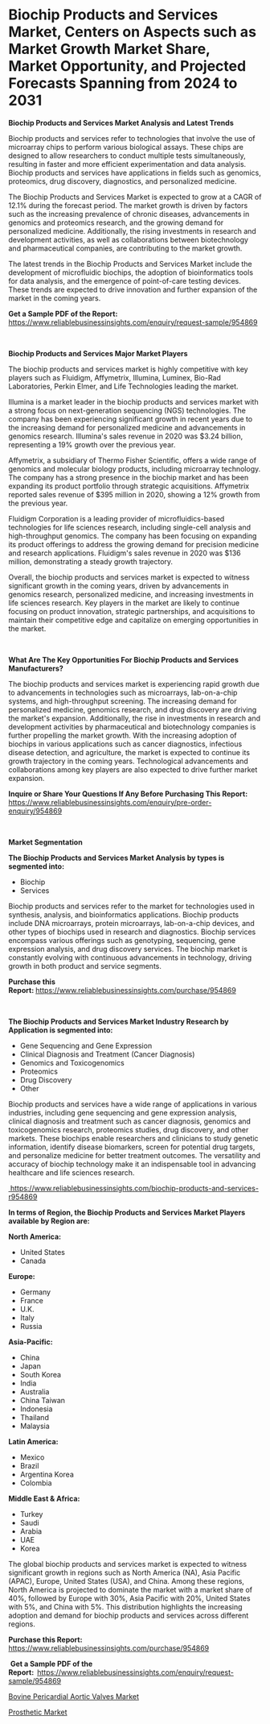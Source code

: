 <p><h1>Biochip Products and Services Market, Centers on Aspects such as Market Growth Market Share, Market Opportunity, and Projected Forecasts Spanning from 2024 to 2031</h1></p><p><strong>Biochip Products and Services Market Analysis and Latest Trends</strong></p>
<p><p>Biochip products and services refer to technologies that involve the use of microarray chips to perform various biological assays. These chips are designed to allow researchers to conduct multiple tests simultaneously, resulting in faster and more efficient experimentation and data analysis. Biochip products and services have applications in fields such as genomics, proteomics, drug discovery, diagnostics, and personalized medicine.</p><p>The Biochip Products and Services Market is expected to grow at a CAGR of 12.1% during the forecast period. The market growth is driven by factors such as the increasing prevalence of chronic diseases, advancements in genomics and proteomics research, and the growing demand for personalized medicine. Additionally, the rising investments in research and development activities, as well as collaborations between biotechnology and pharmaceutical companies, are contributing to the market growth.</p><p>The latest trends in the Biochip Products and Services Market include the development of microfluidic biochips, the adoption of bioinformatics tools for data analysis, and the emergence of point-of-care testing devices. These trends are expected to drive innovation and further expansion of the market in the coming years.</p></p>
<p><strong>Get a Sample PDF of the Report:&nbsp;</strong> <a href="https://www.reliablebusinessinsights.com/enquiry/request-sample/954869">https://www.reliablebusinessinsights.com/enquiry/request-sample/954869</a></p>
<p>&nbsp;</p>
<p><strong>Biochip Products and Services Major Market Players</strong></p>
<p><p>The biochip products and services market is highly competitive with key players such as Fluidigm, Affymetrix, Illumina, Luminex, Bio-Rad Laboratories, Perkin Elmer, and Life Technologies leading the market. </p><p>Illumina is a market leader in the biochip products and services market with a strong focus on next-generation sequencing (NGS) technologies. The company has been experiencing significant growth in recent years due to the increasing demand for personalized medicine and advancements in genomics research. Illumina's sales revenue in 2020 was $3.24 billion, representing a 19% growth over the previous year.</p><p>Affymetrix, a subsidiary of Thermo Fisher Scientific, offers a wide range of genomics and molecular biology products, including microarray technology. The company has a strong presence in the biochip market and has been expanding its product portfolio through strategic acquisitions. Affymetrix reported sales revenue of $395 million in 2020, showing a 12% growth from the previous year.</p><p>Fluidigm Corporation is a leading provider of microfluidics-based technologies for life sciences research, including single-cell analysis and high-throughput genomics. The company has been focusing on expanding its product offerings to address the growing demand for precision medicine and research applications. Fluidigm's sales revenue in 2020 was $136 million, demonstrating a steady growth trajectory.</p><p>Overall, the biochip products and services market is expected to witness significant growth in the coming years, driven by advancements in genomics research, personalized medicine, and increasing investments in life sciences research. Key players in the market are likely to continue focusing on product innovation, strategic partnerships, and acquisitions to maintain their competitive edge and capitalize on emerging opportunities in the market.</p></p>
<p>&nbsp;</p>
<p><strong>What Are The Key Opportunities For Biochip Products and Services Manufacturers?</strong></p>
<p><p>The biochip products and services market is experiencing rapid growth due to advancements in technologies such as microarrays, lab-on-a-chip systems, and high-throughput screening. The increasing demand for personalized medicine, genomics research, and drug discovery are driving the market's expansion. Additionally, the rise in investments in research and development activities by pharmaceutical and biotechnology companies is further propelling the market growth. With the increasing adoption of biochips in various applications such as cancer diagnostics, infectious disease detection, and agriculture, the market is expected to continue its growth trajectory in the coming years. Technological advancements and collaborations among key players are also expected to drive further market expansion.</p></p>
<p><strong>Inquire or Share Your Questions If Any Before Purchasing This Report:</strong> <a href="https://www.reliablebusinessinsights.com/enquiry/pre-order-enquiry/954869">https://www.reliablebusinessinsights.com/enquiry/pre-order-enquiry/954869</a></p>
<p>&nbsp;</p>
<p><strong>Market Segmentation</strong></p>
<p><strong>The Biochip Products and Services Market Analysis by types is segmented into:</strong></p>
<p><ul><li>Biochip</li><li>Services</li></ul></p>
<p><p>Biochip products and services refer to the market for technologies used in synthesis, analysis, and bioinformatics applications. Biochip products include DNA microarrays, protein microarrays, lab-on-a-chip devices, and other types of biochips used in research and diagnostics. Biochip services encompass various offerings such as genotyping, sequencing, gene expression analysis, and drug discovery services. The biochip market is constantly evolving with continuous advancements in technology, driving growth in both product and service segments.</p></p>
<p><strong>Purchase this Report:&nbsp;</strong><a href="https://www.reliablebusinessinsights.com/purchase/954869">https://www.reliablebusinessinsights.com/purchase/954869</a></p>
<p>&nbsp;</p>
<p><strong>The Biochip Products and Services Market Industry Research by Application is segmented into:</strong></p>
<p><ul><li>Gene Sequencing and Gene Expression</li><li>Clinical Diagnosis and Treatment (Cancer Diagnosis)</li><li>Genomics and Toxicogenomics</li><li>Proteomics</li><li>Drug Discovery</li><li>Other</li></ul></p>
<p><p>Biochip products and services have a wide range of applications in various industries, including gene sequencing and gene expression analysis, clinical diagnosis and treatment such as cancer diagnosis, genomics and toxicogenomics research, proteomics studies, drug discovery, and other markets. These biochips enable researchers and clinicians to study genetic information, identify disease biomarkers, screen for potential drug targets, and personalize medicine for better treatment outcomes. The versatility and accuracy of biochip technology make it an indispensable tool in advancing healthcare and life sciences research.</p></p>
<p><a href="https://www.reliablebusinessinsights.com/biochip-products-and-services-r954869">&nbsp;https://www.reliablebusinessinsights.com/biochip-products-and-services-r954869</a></p>
<p><strong>In terms of Region, the Biochip Products and Services Market Players available by Region are:</strong></p>
<p>
    <p> <strong> North America: </strong>
        <ul>
            <li>United States</li>
            <li>Canada</li>
        </ul>
        </p> 
    <p> <strong> Europe: </strong>
        <ul>
            <li>Germany</li>
            <li>France</li>
            <li>U.K.</li>
            <li>Italy</li>
            <li>Russia</li>
        </ul>
        </p> 
    <p> <strong> Asia-Pacific: </strong>
        <ul>
            <li>China</li>
            <li>Japan</li>
            <li>South Korea</li>
            <li>India</li>
            <li>Australia</li>
            <li>China Taiwan</li>
            <li>Indonesia</li>
            <li>Thailand</li>
            <li>Malaysia</li>
        </ul>
        </p> 
    <p> <strong> Latin America: </strong>
        <ul>
            <li>Mexico</li>
            <li>Brazil</li>
            <li>Argentina Korea</li>
            <li>Colombia</li>
        </ul>
        </p> 
    <p> <strong> Middle East & Africa: </strong>
        <ul>
            <li>Turkey</li>
            <li>Saudi</li>
            <li>Arabia</li>
            <li>UAE</li>
            <li>Korea</li>
        </ul>
    </p>
    </p>
<p><p>The global biochip products and services market is expected to witness significant growth in regions such as North America (NA), Asia Pacific (APAC), Europe, United States (USA), and China. Among these regions, North America is projected to dominate the market with a market share of 40%, followed by Europe with 30%, Asia Pacific with 20%, United States with 5%, and China with 5%. This distribution highlights the increasing adoption and demand for biochip products and services across different regions.</p></p>
<p><strong>Purchase this Report: </strong><a href="https://www.reliablebusinessinsights.com/purchase/954869">https://www.reliablebusinessinsights.com/purchase/954869</a></p>
<p>&nbsp;<strong>Get a Sample PDF of the Report:&nbsp;&nbsp;</strong><a href="https://www.reliablebusinessinsights.com/enquiry/request-sample/954869">https://www.reliablebusinessinsights.com/enquiry/request-sample/954869</a></p>
<p><strong></strong></p>
<p><p><a href="https://github.com/nafiafirdania/Market-Research-Report-List-1/blob/main/bovine-pericardial-aortic-valves-market.md">Bovine Pericardial Aortic Valves Market</a></p><p><a href="https://view.publitas.com/reportprime-1/global-prosthetic-market-is-projected-to-grow-at-a-cagr-of-12-9-forcasted-for-period-from-2024-to-2031/">Prosthetic Market</a></p></p>